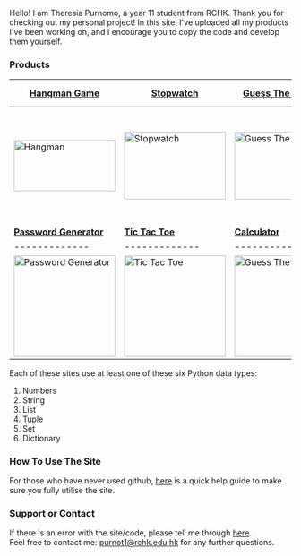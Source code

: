 Hello! I am Theresia Purnomo, a year 11 student from RCHK. Thank you for checking out my personal project! In this site, I've uploaded all my products I've been working on, and I encourage you to copy the code and develop them yourself. 

### Products

| <b>[Hangman Game](https://theresiap.github.io/Personal-Project/Hangman/)</b>  | <b>[Stopwatch](https://theresiap.github.io/Personal-Project/Stopwatch/)</b> | <b>[Guess The Number](https://theresiap.github.io/Personal-Project/GuessTheNumber/)</b>  | <b>[Phone And Email Extractor](https://theresiap.github.io/Personal-Project/PhoneAndEmail/)</b>  |
| ------------- | ------------- | ------------- | ------------- |
| <img src="https://11points.com/wp-content/uploads/2012/09/dominatehangman-1600.jpg" style="width:181px; height:90.395px" alt="Hangman">  | <img src="https://thumbs.dreamstime.com/b/close-up-isolated-hand-presses-stopwatch-start-button-sport-measurements-metrology-close-up-isolated-hand-125484559.jpg" style="width:181px; height:120.59125" alt="Stopwatch">  | <img src="https://www.funbrain.com/assets/img/content-cards/F2qRmLhRnmebc8jJAUjr_GuessTheNumber%403x.png" style="width:181px; height:121.4765" alt="Guess The Number">  | <img src="http://www.freelanceprojects.in/wp-content/uploads/2016/06/smart-phone-as-email-solution2.gif" style="width:181px; height:204.3068px" alt="Phone And Email">
| <b>[Password Generator](https://theresiap.github.io/Personal-Project/PasswordGenerator/)</b>  | <b>[Tic Tac Toe](https://theresiap.github.io/Personal-Project/TicTacToe/)</b> | <b>[Calculator](https://theresiap.github.io/Personal-Project/Calculator/)</b>  | <b>[Odd Or Even](https://github.com/Theresiap/Personal-Project/blob/master/Hangman/Hangman.md)</b>  |
| ------------- | ------------- | ------------- | ------------- |
| <img src="https://images.theconversation.com/files/186076/original/file-20170914-8971-1bvg0di.jpg?ixlib=rb-1.1.0&q=45&auto=format&w=926&fit=clip" style="width:181px; height:181px" alt="Password Generator">  | <img src="https://s7.orientaltrading.com/is/image/OrientalTrading/13801632?$PDP_VIEWER_IMAGE$" style="width:181px; height:181px" alt="Tic Tac Toe">  | <img src="https://karton.ph/images/product/photo/2758/D805a2.png" style="width:181px; height:181" alt="Guess The Number">  | <img src="https://miro.medium.com/max/1600/1*R-Nk15cdtPJNYlIBl68dKg.jpeg" style="width:181px; height:90.3659px" alt="Odd Or Even">

Each of these sites use at least one of these six Python data types:
  1. Numbers
  2. String
  3. List
  4. Tuple
  5. Set
  6. Dictionary

### How To Use The Site
For those who have never used github, [here](https://theresiap.github.io/Personal-Project/Help/) is a quick help guide to make sure you fully utilise the site.

### Support or Contact

If there is an error with the site/code, please tell me through [here](https://theresiap.github.io/Personal-Project/ContactMe/). 
<br>
Feel free to contact me: <a href = "mailto: purnot1@rchk.edu.hk">purnot1@rchk.edu.hk</a> for any further questions.
